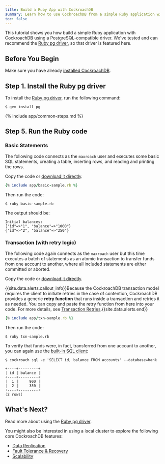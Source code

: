 ```yaml
---
title: Build a Ruby App with CockroachDB
summary: Learn how to use CockroachDB from a simple Ruby application with a low-level client driver.
toc: false
---
```


This tutorial shows you how build a simple Ruby application with CockroachDB using a PostgreSQL-compatible driver. We've tested and can recommend the [Ruby pg driver](https://rubygems.org/gems/pg), so that driver is featured here.

<div id="toc"></div>

## Before You Begin

Make sure you have already [installed CockroachDB](install-cockroachdb.html).

## Step 1. Install the Ruby pg driver

To install the [Ruby pg driver](https://rubygems.org/gems/pg), run the following command:

~~~ shell
$ gem install pg
~~~

{% include app/common-steps.md %}

## Step 5. Run the Ruby code

### Basic Statements

The following code connects as the `maxroach` user and executes some basic SQL statements, creating a table, inserting rows, and reading and printing the rows. 

Copy the code or 
<a href="https://raw.githubusercontent.com/cockroachdb/docs/gh-pages/_includes/app/basic-sample.rb" download>download it directly</a>.

~~~ ruby
{% include app/basic-sample.rb %}
~~~

Then run the code:

~~~ shell
$ ruby basic-sample.rb
~~~

The output should be:

~~~ shell
Initial balances:
{"id"=>"1", "balance"=>"1000"}
{"id"=>"2", "balance"=>"250"}
~~~

### Transaction (with retry logic)

The following code again connects as the `maxroach` user but this time executes a batch of statements as an atomic transaction to transfer funds from one account to another, where all included statements are either committed or aborted. 

Copy the code or 
<a href="https://raw.githubusercontent.com/cockroachdb/docs/gh-pages/_includes/app/txn-sample.rb" download>download it directly</a>. 

{{site.data.alerts.callout_info}}Because the CockroachDB transaction model requires the client to initiate retries in the case of contention, CockroachDB provides a generic <strong>retry function</strong> that runs inside a transaction and retries it as needed. You can copy and paste the retry function from here into your code. For more details, see <a href="https://www.cockroachlabs.com/docs/transactions.html#transaction-retries">Transaction Retries</a>.{{site.data.alerts.end}}

~~~ ruby
{% include app/txn-sample.rb %}
~~~

Then run the code:

~~~ shell
$ ruby txn-sample.rb
~~~

To verify that funds were, in fact, transferred from one account to another, you can again use the [built-in SQL client](use-the-built-in-sql-client.html): 

~~~ shell
$ cockroach sql -e 'SELECT id, balance FROM accounts' --database=bank
~~~

~~~
+----+---------+
| id | balance |
+----+---------+
|  1 |     900 |
|  2 |     350 |
+----+---------+
(2 rows)
~~~

## What's Next?

Read more about using the [Ruby pg driver](https://rubygems.org/gems/pg).

You might also be interested in using a local cluster to explore the following core CockroachDB features:

- [Data Replication](demo-data-replication.html)
- [Fault Tolerance & Recovery](demo-fault-tolerance-and-recovery.html)
- [Scalability](demo-scalability.html)
